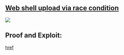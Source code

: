 ## [Web shell upload via race condition](https://portswigger.net/web-security/file-upload/lab-file-upload-web-shell-upload-via-race-condition)

![](https://github.com/nu11secur1ty/PortSwigger-Web-Security-Academy/blob/main/File-upload-vulnerabilities/Web-shell-upload-via-race-condition/Docs/Screenshot%202022-06-09%20123622.png)

## Proof and Exploit:
[href](https://streamable.com/gq50d3)
